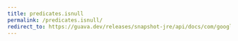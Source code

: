 ```yaml
---
title: predicates.isnull
permalink: /predicates.isnull/
redirect_to: https://guava.dev/releases/snapshot-jre/api/docs/com/google/common/base/Predicates.html#isNull--
---
```

